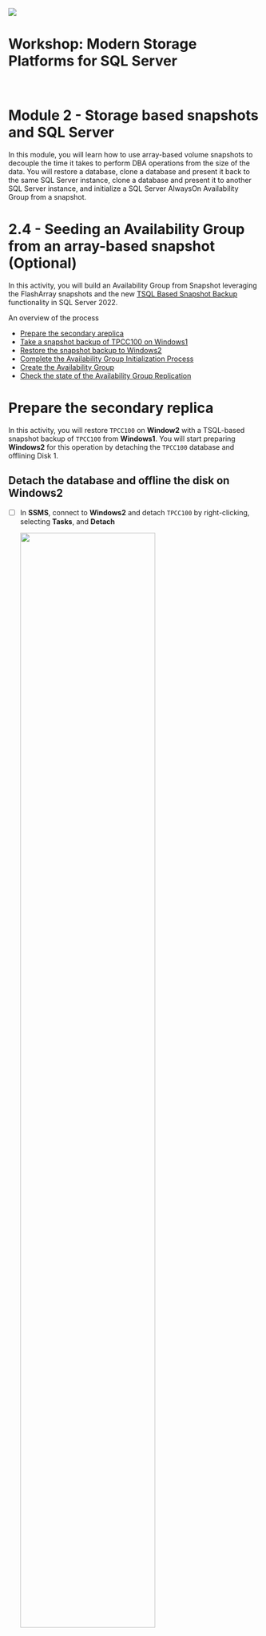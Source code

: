 ![](./../graphics/purestorage.png)

# Workshop: Modern Storage Platforms for SQL Server
<br />

# Module 2 - Storage based snapshots and SQL Server

In this module, you will learn how to use array-based volume snapshots to decouple the time it takes to perform DBA operations from the size of the data. You will restore a database, clone a database and present it back to the same SQL Server instance, clone a database and present it to another SQL Server instance, and initialize a SQL Server AlwaysOn Availability Group from a snapshot. 


# 2.4 - Seeding an Availability Group from an array-based snapshot (Optional)
In this activity, you will build an Availability Group from Snapshot leveraging the FlashArray snapshots and the new [TSQL Based Snapshot Backup](https://docs.microsoft.com/en-us/sql/relational-databases/backup-restore/create-a-transact-sql-snapshot-backup?view=sql-server-ver16) functionality in SQL Server 2022.

An overview of the process
* [Prepare the secondary areplica](#prepare-the-secondary-replica)
* [Take a snapshot backup of TPCC100 on Windows1](#take-a-snapshot-backup-of-tpcc100-on-windows1)
* [Restore the snapshot backup to Windows2](#restore-the-snapshot-backup-to-windows2)
* [Complete the Availability Group Initialization Process](#complete-the-availability-group-initilization-process)
* [Create the Availability Group](#create-the-availability-group)
* [Check the state of the Availability Group Replication](#check-the-state-of-the-availability-group-replication)

# Prepare the secondary replica

In this activity, you will restore `TPCC100` on **Window2** with a TSQL-based snapshot backup of `TPCC100` from **Windows1**. You will start preparing **Windows2** for this operation by detaching the `TPCC100` database and offlining Disk 1. 

## **Detach the database and offline the disk on Windows2**
- [ ] In **SSMS**, connect to **Windows2** and detach `TPCC100` by right-clicking, selecting **Tasks**, and **Detach**

    <img src=../graphics/m2/2.4.1.png width="75%" height="75%" >

- [ ] On **Windows2**, open Disk Management and **Offline Disk 1**

    <img src=../graphics/m2/2.3.1.png width="80%" height="80%" >

<br />
<br />

# Take a snapshot backup of TPCC100 on Windows1

In this activity...

## **Set the database into snapshot mode**
- [ ] On **Windows1**, in **SSMS**, open a **New Query Window** connecting to the **WINDOWS1** SQL Instance and **enter** and **Execute** the following: 

    ```
    ALTER DATABASE TPCC100 SET SUSPEND_FOR_SNAPSHOT_BACKUP = ON
    ```

    <img src=../graphics/m2/2.4.2.png>

<br />
<br />

## **Create a Snapshot of the Volume Windows1Vol1**
- [ ] In the **FlashArray Web Interface**, click **Storage, Volumes** and select **Windows1Vol1**. In the **Volume Snapshots** Panel, **click the ellipsis** and **select Create**. **Click Create** when prompted.

    <img src=../graphics/m2/2.4.3.png>
    <img src=../graphics/m2/2.4.4.png width="75%" height="75%" >

<br />
<br />

## **Create the metadata backup file**
- [ ] In **SSMS**, open a **New Query Window** connecting to the **WINDOWS1** SQL Instance and **enter** and **Execute** the following: 

    ```
    BACKUP DATABASE TPCC100 TO DISK='\\WINDOWS2\BACKUP\TPCC100-Replica.bkm' WITH METADATA_ONLY, INIT
    ```

    <img src=../graphics/m2/2.4.5.png>

<br />
<br />

# Restore the snapshot backup to Windows2

In this activity...


## **Clone the snapshot of Windows1Vol1 to Windows2Vol1**
- [ ] **Click Storage, Volumes, Windows1Vol1**, in the **Volume Snapshot** Panel, **click the ellipsis** next to the snapshot you just took and **select Copy**. Enter the Name **Windows2Vol1**, and move the **Overwrite slider** to the right. **Click Overwrite** when prompted.

    <img src=../graphics/m2/2.4.6.png>
    <img src=../graphics/m2/2.4.7.png width="75%" height="75%" >

<br />
<br />

## **Online Disk 2 on Windows2**
- [ ] On **Windows2**, in **Disk Management**, **online Disk 2**


<br />
<br />

## **Restore the metadata backup on Windows2**
- [ ] On the desktop of **Windows1**, in SSMS, open a **New Query window**. Connect to the SQL Instance on **WINDOWS2** and restore the database from the snapshot using this code.
    
    ```
    RESTORE DATABASE TPCC100 FROM DISK = 'C:\BACKUP\TPCC100-Replica.bkm' WITH METADATA_ONLY, REPLACE, NORECOVERY
    ```
    
- [ ] In SSMS, refresh the Database listing, and you should now see the `TPCC100` database in a `Restoring...` state.

    <img src=../graphics/m2/2.4.8.png>

<br />
<br />

# Complete the Availability Group Initialization Process

In this activity...Let's complete the remainder of the availability group initialization process.
    
- [ ] Take a log backup connected to the SQL instance on **WINDOWS1**. Copy and 

    ```
    BACKUP LOG TPCC100 TO DISK = '\\WINDOWS2\BACKUP\\TPCC100-seed.trn' WITH INIT
    ```

    <img src=../graphics/m2/2.4.9.png>

- [ ] Restore the log file on **WINDOWS2** 

    ```
    RESTORE LOG TPCC100 FROM DISK = 'C:\BACKUP\TPCC100-seed.trn' WITH NORECOVERY
    ```

    <img src=../graphics/m2/2.4.10.png>

<br />
<br />

# Create the Availability Group

In this activity...

- [ ] **Right Click Always On High Availability**, **click New Availability Group Wizard**. On the first page, **click Next**.

    <img src=../graphics/m2/2.4.11.png width="25%" height="25%" >

- [ ] Specify Availability Group Options, enter the following values, then **click Next**.

    - **Availability Group Name:** AG1
    - **Cluster Type:** NONE

    <img src=../graphics/m2/2.4.12.png width="75%" height="75%" >

- [ ] **Check the checkbox** for `TPCC100` to add it to the AG, **click Next**.

    <img src=../graphics/m2/2.4.13.png width="75%" height="75%" >

- [ ] Click **Add Replica**, enter **WINDOWS2** for the serve rname, **click Connect**, **click Next**.

    <img src=../graphics/m2/2.4.14.png width="75%" height="75%" >

- [ ] For Data Synchronization Mode, **select Join Only, click Next**.

    <img src=../graphics/m2/2.4.15.png width="75%" height="75%" >

- [ ] On the Validation screen, **click Next**. 

    <img src=../graphics/m2/2.4.16.png width="75%" height="75%" >

- [ ] On the summary screen, **click Finish**.

    <img src=../graphics/m2/2.4.17.png width="75%" height="75%" >

- [ ] Once on the Results, review the results, and a successful Availability Group initialization will have output similar to the screenshot below. Once finished **click Close**.

    <img src=../graphics/m2/2.4.18.png width="75%" height="75%" >

    <br />
    <br />

# Check the state of the Availability Group Replication

In this activity...


- [ ] **In SSMS Object Explorer, right-click on Availability Group** Select **Show Dashboard**and double-click on **AG1**.

    <img src=../graphics/m2/2.4.19.png width="25%" height="25%" >

- [ ] With the dashboard loaded, notice that the Availability group state is **Healthy**. Data is actively replicating between the two instances, WINDOWS1 and WINDOWS2. 

    <img src=../graphics/m2/2.4.20.png width="75%" height="75%" >

### Notes

WINDOWS2's Synchronization State is in **synchronizing** since the current AG Availability Mode is Asynchronous. If we change the Availability Mode to Synchronous for Windows2, the state will change to Synchronized.


<br />
<br />


# More Resources
- [Seeding an Availability Group Replica from Snapshot](https://www.nocentino.com/posts/2022-05-26-seed-ag-replica-from-snapshot/)

<br />
<br />

# Next Steps

Next, Continue to [SQL Server Object Integration: Backup and Restore](./3-SQLObjectIntegrationBackupRestore.md)

